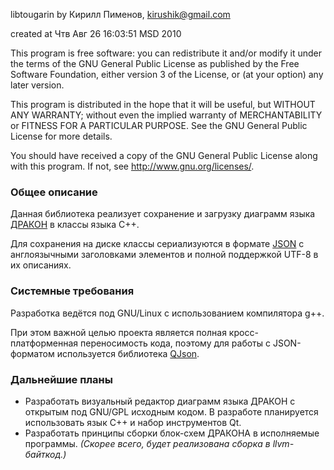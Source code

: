 libtougarin by Кирилл Пименов, <kirushik@gmail.com>

created at Чтв Авг 26 16:03:51 MSD 2010

This program is free software: you can redistribute it and/or modify
it under the terms of the GNU General Public License as published by
the Free Software Foundation, either version 3 of the License, or
(at your option) any later version.

This program is distributed in the hope that it will be useful,
but WITHOUT ANY WARRANTY; without even the implied warranty of
MERCHANTABILITY or FITNESS FOR A PARTICULAR PURPOSE.  See the
GNU General Public License for more details.

You should have received a copy of the GNU General Public License
along with this program.  If not, see <http://www.gnu.org/licenses/>.

### Общее описание
Данная библиотека реализует сохранение и загрузку диаграмм языка [ДРАКОН](http://ru.wikipedia.org/wiki/%D0%94%D0%A0%D0%90%D0%9A%D0%9E%D0%9D) в классы языка C++.

Для сохранения на диске классы сериализуются в формате [JSON]() с англоязычными заголовками элементов и полной поддержкой UTF-8 в их описаниях.

### Системные требования
Разработка ведётся под GNU/Linux с использованием компилятора g++.

При этом важной целью проекта является полная кросс-платформенная переносимость кода, поэтому для работы с JSON-форматом используется библиотека [QJson](http://qjson.sourceforge.net/).

### Дальнейшие планы
 * Разработать визуальный редактор диаграмм языка ДРАКОН с открытым под GNU/GPL исходным кодом. В разработе планируется использовать язык C++ и набор инструментов Qt.
 * Разработать принципы сборки блок-схем ДРАКОНА в исполняемые программы. *(Скорее всего, будет реализована сборка в llvm-байткод.)*

